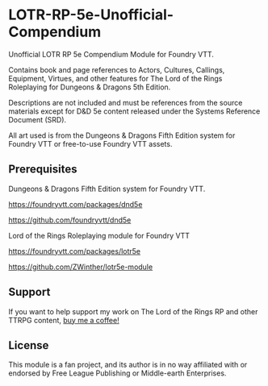 # LOTR-RP-5e-Unofficial-Compendium
Unofficial LOTR RP 5e Compendium Module for Foundry VTT. 

Contains book and page references to Actors, Cultures, Callings, Equipment, Virtues, and other features for The Lord of the Rings Roleplaying for Dungeons & Dragons 5th Edition.

Descriptions are not included and must be references from the source materials except for D&D 5e content released under the Systems Reference Document (SRD).

All art used is from the Dungeons & Dragons Fifth Edition system for Foundry VTT or free-to-use Foundry VTT assets.

## Prerequisites
Dungeons & Dragons Fifth Edition system for Foundry VTT.

https://foundryvtt.com/packages/dnd5e

https://github.com/foundryvtt/dnd5e


Lord of the Rings Roleplaying module for Foundry VTT

https://foundryvtt.com/packages/lotr5e

https://github.com/ZWinther/lotr5e-module

## Support
If you want to help support my work on The Lord of the Rings RP and other TTRPG content, [buy me a coffee!](https://buymeacoffee.com/stellardreams)


## License
This module is a fan project, and its author is in no way affiliated with or endorsed by Free League Publishing or Middle-earth Enterprises.
